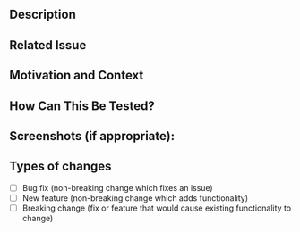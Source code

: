 ## Description



## Related Issue



## Motivation and Context



## How Can This Be Tested?



## Screenshots (if appropriate):



## Types of changes

- [ ] Bug fix (non-breaking change which fixes an issue)
- [ ] New feature (non-breaking change which adds functionality)
- [ ] Breaking change (fix or feature that would cause existing functionality to change)

